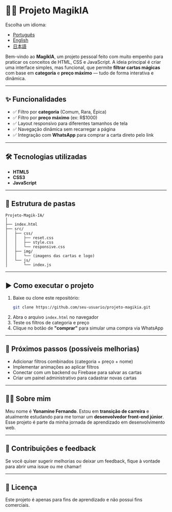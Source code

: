 
# 🧙‍♂️ Projeto MagikIA

Escolha um idioma:  
- [Português](README.md)  
- [English](README.en.md)  
- [日本語](README.ja.md)  

Bem-vindo ao **MagikIA**, um projeto pessoal feito com muito empenho para praticar os conceitos de HTML, CSS e JavaScript. A ideia principal é criar uma interface simples, mas funcional, que permite **filtrar cartas mágicas** com base em **categoria** e **preço máximo** — tudo de forma interativa e dinâmica.

---

## ✨ Funcionalidades

- ✅ Filtro por **categoria** (Comum, Rara, Épica)  
- ✅ Filtro por **preço máximo** (ex: R$1000)  
- ✅ Layout responsivo para diferentes tamanhos de tela  
- ✅ Navegação dinâmica sem recarregar a página  
- ✅ Integração com **WhatsApp** para comprar a carta direto pelo link

---

## 🛠️ Tecnologias utilizadas

- **HTML5**  
- **CSS3**  
- **JavaScript**

---

## 📂 Estrutura de pastas

```
Projeto-Magik-IA/
│
├── index.html
├── src/
│   ├── css/
│   │   ├── reset.css
│   │   ├── style.css
│   │   └── responsive.css
│   ├── img/
│   │   └── (imagens das cartas e logo)
│   └── js/
│       └── index.js
```

---

## ▶️ Como executar o projeto

1. Baixe ou clone este repositório:
   ```bash
   git clone https://github.com/seu-usuario/projeto-magikia.git
   ```
2. Abra o arquivo `index.html` no navegador  
3. Teste os filtros de categoria e preço  
4. Clique no botão de **"comprar"** para simular uma compra via WhatsApp

---

## 🧪 Próximos passos (possíveis melhorias)

- Adicionar filtros combinados (categoria + preço + nome)
- Implementar animações ao aplicar filtros
- Conectar com um backend ou Firebase para salvar as cartas
- Criar um painel administrativo para cadastrar novas cartas

---

## 🙋‍♂️ Sobre mim

Meu nome é **Yonamine Fernando**. Estou em **transição de carreira** e atualmente estudando para me tornar um **desenvolvedor front-end júnior**. Esse projeto é parte da minha jornada de aprendizado em desenvolvimento web.

---

## 🤝 Contribuições e feedback

Se você quiser sugerir melhorias ou deixar um feedback, fique à vontade para abrir uma issue ou me chamar!

---

## 📜 Licença

Este projeto é apenas para fins de aprendizado e não possui fins comerciais.

